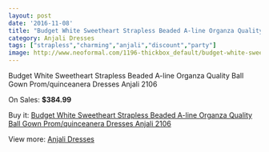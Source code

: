 ```yaml
---
layout: post
date: '2016-11-08'
title: "Budget White Sweetheart Strapless Beaded A-line Organza Quality Ball Gown Prom/quinceanera Dresses Anjali 2106"
category: Anjali Dresses
tags: ["strapless","charming","anjali","discount","party"]
image: http://www.neoformal.com/1196-thickbox_default/budget-white-sweetheart-strapless-beaded-a-line-organza-quality-ball-gown-prom-quinceanera-dresses-anjali-2106.jpg
---
```

Budget White Sweetheart Strapless Beaded A-line Organza Quality Ball Gown Prom/quinceanera Dresses Anjali 2106

On Sales: **$384.99**
<a href="https://www.neoformal.com/en/anjali-dresses/435-budget-white-sweetheart-strapless-beaded-a-line-organza-quality-ball-gown-prom-quinceanera-dresses-anjali-2106.html"><amp-img layout="responsive" width="600" height="600" src="//www.neoformal.com/1196-thickbox_default/budget-white-sweetheart-strapless-beaded-a-line-organza-quality-ball-gown-prom-quinceanera-dresses-anjali-2106.jpg" alt="Budget White Sweetheart Strapless Beaded A-line Organza Quality Ball Gown Prom/quinceanera Dresses Anjali 2106 0" /></a>
<a href="https://www.neoformal.com/en/anjali-dresses/435-budget-white-sweetheart-strapless-beaded-a-line-organza-quality-ball-gown-prom-quinceanera-dresses-anjali-2106.html"><amp-img layout="responsive" width="600" height="600" src="//www.neoformal.com/1197-thickbox_default/budget-white-sweetheart-strapless-beaded-a-line-organza-quality-ball-gown-prom-quinceanera-dresses-anjali-2106.jpg" alt="Budget White Sweetheart Strapless Beaded A-line Organza Quality Ball Gown Prom/quinceanera Dresses Anjali 2106 1" /></a>

Buy it: [Budget White Sweetheart Strapless Beaded A-line Organza Quality Ball Gown Prom/quinceanera Dresses Anjali 2106](https://www.neoformal.com/en/anjali-dresses/435-budget-white-sweetheart-strapless-beaded-a-line-organza-quality-ball-gown-prom-quinceanera-dresses-anjali-2106.html "Budget White Sweetheart Strapless Beaded A-line Organza Quality Ball Gown Prom/quinceanera Dresses Anjali 2106")

View more: [Anjali Dresses](https://www.neoformal.com/en/4-anjali-dresses "Anjali Dresses")